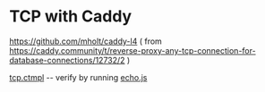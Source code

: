 # TCP with Caddy

https://github.com/mholt/caddy-l4
( from https://caddy.community/t/reverse-proxy-any-tcp-connection-for-database-connections/12732/2 )

[tcp.ctmpl](tcp.ctmpl) -- verify by running [echo.js](echo.js)
